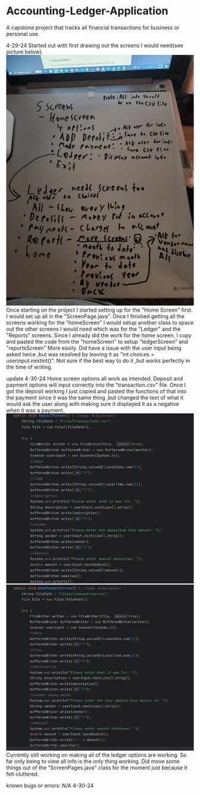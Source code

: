 # Accounting-Ledger-Application
A capstone project that tracks all financial transactions for business or personal use.

4-29-24
Started out with first drawing out the screens I would need(see picture below).
![alt text](<whiteboard pic.jpg>)
Once starting on the project I started setting up for the "Home Screen" first. I would set up all in the 
"ScreenPage.java". Once I finished getting all the screens working for the "homeScreen" I would setup another class
to space out the other screens I would need which was for the "Ledger" and the "Reports" screens. Since I already did the work for the home screen,
I copy and pasted the code from the "homeScreen" to setup "ledgerScreen" and "reportsScreen" More easily. Did have a issue with the user input being asked twice ,but was resolved by leaving it as "int choices = userinput.nextint()". Not sure if the best way to do it ,but works perfectly in the time of writing.

update 4-30-24
Home screen options all work as intended. Deposit and payment options will input correctly into the "transaction.csv" file. Once I got the deposit working I just copied and pasted the functions of that into the payment since it was the same thing ,but changed the text of what it would ask the user along with making sure it displayed it as a negative when it was a payment. 
![alt text](depositScreenPic.jpg)
![alt text](paymentScreenPic.jpg)
Currently still working on making all of the ledger options are working. So far only being to view all info is the only thing working.
Did move some things out of the "ScreenPages.java" class for the moment just because it felt cluttered.

known bugs or errors: N/A 4-30-24